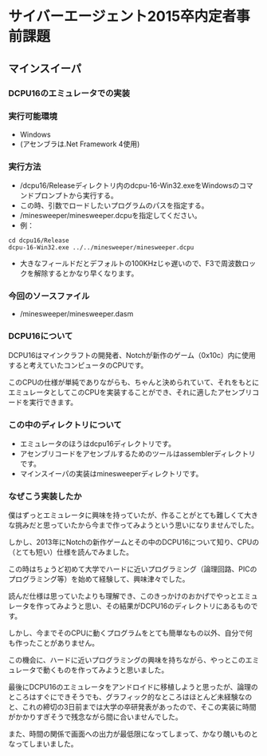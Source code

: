 # サイバーエージェント2015卒内定者事前課題
## マインスイーパ
### DCPU16のエミュレータでの実装

### 実行可能環境
- Windows
- (アセンブラは.Net Framework 4使用)

### 実行方法
- /dcpu16/Releaseディレクトリ内のdcpu-16-Win32.exeをWindowsのコマンドプロンプトから実行する。
- この時、引数でロードしたいプログラムのパスを指定する。
- /minesweeper/minesweeper.dcpuを指定してください。
- 例：
```
cd dcpu16/Release
dcpu-16-Win32.exe ../../minesweeper/minesweeper.dcpu
```
- 大きなフィールドだとデフォルトの100KHzじゃ遅いので、F3で周波数ロックを解除するとかなり早くなります。

### 今回のソースファイル
- /minesweeper/minesweeper.dasm

### DCPU16について
DCPU16はマインクラフトの開発者、Notchが新作のゲーム（0x10c）内に使用すると考えていたコンピュータのCPUです。

このCPUの仕様が単純でありながらも、ちゃんと決められていて、それをもとにエミュレータとしてこのCPUを実装することができ、それに適したアセンブリコードを実行できます。

### この中のディレクトリについて
- エミュレータのほうはdcpu16ディレクトリです。
- アセンブリコードをアセンブルするためのツールはassemblerディレクトリです。
- マインスイーパの実装はminesweeperディレクトリです。

### なぜこう実装したか
僕はずっとエミュレータに興味を持っていたが、作ることがとても難しくて大きな挑みだと思っていたから今まで作ってみようという思いになりませんでした。

しかし、2013年にNotchの新作ゲームとその中のDCPU16について知り、CPUの（とても短い）仕様を読んでみました。

この時はちょうど初めて大学でハードに近いプログラミング（論理回路、PICのプログラミング等）を始めて経験して、興味津々でした。

読んだ仕様は思っていたよりも理解でき、このきっかけのおかげでやっとエミュレータを作ってみようと思い、その結果がDCPU16のディレクトリにあるものです。

しかし、今までそのCPUに動くプログラムをとても簡単なもの以外、自分で何も作ったことがありません。

この機会に、ハードに近いプログラミングの興味を持ちながら、やっとこのエミュレータで動くものを作ってみようと思いました。

最後にDCPU16のエミュレータをアンドロイドに移植しようと思ったが、論理のところはすぐにできそうでも、グラフィック的なところはほとんど未経験なのと、これの締切の3日前までは大学の卒研発表があったので、そこの実装に時間がかかりすぎそうで残念ながら間に合いませんでした。

また、時間の関係で画面への出力が最低限になってしまって、かなり醜いものとなってしまいました。

